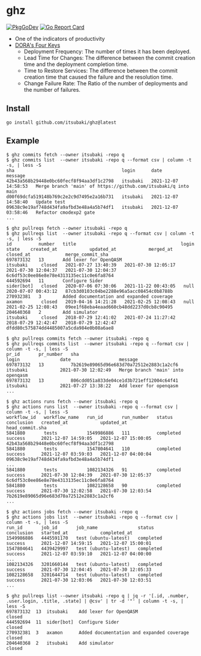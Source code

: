# ghz

[![PkgGoDev](https://pkg.go.dev/badge/github.com/itsubaki/ghz)](https://pkg.go.dev/github.com/itsubaki/ghz)
[![Go Report Card](https://goreportcard.com/badge/github.com/itsubaki/ghz?style=flat-square)](https://goreportcard.com/report/github.com/itsubaki/ghz)

- One of the indicators of productivity
- [DORA's Four Keys](https://github.com/GoogleCloudPlatform/fourkeys)
  - Deployment Frequency: The number of times it has been deployed.
  - Lead Time for Changes: The difference between the commit creation time and the deployment completion time.
  - Time to Restore Services: The difference between the commit creation time that caused the failure and the resolution time.
  - Change Failure Rate: The Ratio of the number of deployments and the number of failures.

## Install

```shell
go install github.com/itsubaki/ghz@latest
```

## Example

```shell
$ ghz commits fetch --owner itsubaki -repo q
$ ghz commits list  --owner itsubaki -repo q --format csv | column -t -s, | less -S
sha                                        login      date                  message
42b43a568b29448e0bc60fecf8f94aa3df1c2798   itsubaki   2021-12-07 14:58:53   Merge branch 'main' of https://github.com/itsubaki/q into main
d00f69dcfa519148b769c2e2c9d7495e2a16b731   itsubaki   2021-12-07 14:58:40   Update test
09638c9e19af748d434fa9afbd3e48a4a5b74df1   itsubaki   2021-12-07 03:58:46   Refactor cmodexp2 gate
...
```

```shell
$ ghz pullreqs fetch --owner itsubaki -repo q
$ ghz pullreqs list  --owner itsubaki -repo q --format csv | column -t -s, | less -S
id          number   title                                       login        state    created_at            updated_at            merged_at             closed_at             merge_commit_sha
697873132   13       Add lexer for OpenQASM                      itsubaki     closed   2021-07-27 13:40:39   2021-07-30 12:05:17   2021-07-30 12:04:37   2021-07-30 12:04:37   6c6df53c0ee86e8e78e4313135ec11c0e6fa8764
444592694   11       Configure Sider                             sider[bot]   closed   2020-07-06 07:30:06   2021-11-22 00:43:05   null                  2020-07-07 00:43:12   87cb3d0103c04be2288e96a5acc08454c0b8788b
270932381   3        Added documentation and expanded coverage   axamon       closed   2019-04-16 14:21:28   2021-02-25 12:08:43   null                  2021-02-25 12:08:43   09ee1f68eba4eaad660cb48dd2237d0cb8c90495
204640368   2        Add simulator                               itsubaki     closed   2018-07-29 12:41:02   2021-07-24 11:27:42   2018-07-29 12:42:47   2018-07-29 12:42:47   dfdd80c575874dd4485007a5cda984e0b08a6ae8
```

```shell
$ ghz pullreqs commits fetch --owner itsubaki -repo q
$ ghz pullreqs commits list  --owner itsubaki -repo q --format csv | column -t -s, | less -S
pr_id       pr_number   sha                                        login               date                  message
697873132   13          7b2619e89065d96e683d70a72512e2883c1a2cf6   itsubaki            2021-07-30 12:02:49   Merge branch 'main' into openqasm
697873132   13          806cdd051a833de04ce1d3b721eff12004c64f41   itsubaki            2021-07-27 13:38:22   Add lexer for openqasm
...
```

```shell
$ ghz actions runs fetch --owner itsubaki -repo q
$ ghz actions runs list  --owner itsubaki -repo q --format csv | column -t -s, | less -S
workflow_id   workflow_name   run_id       run_number   status      conclusion   created_at            updated_at            head_commit.sha
5841880       tests           1549986886   111          completed   success      2021-12-07 14:59:05   2021-12-07 15:00:05   42b43a568b29448e0bc60fecf8f94aa3df1c2798
5841880       tests           1547804641   110          completed   success      2021-12-07 03:59:03   2021-12-07 04:00:04   09638c9e19af748d434fa9afbd3e48a4a5b74df1
...
5841880       tests           1082134326   91           completed   success      2021-07-30 12:04:39   2021-07-30 12:05:37   6c6df53c0ee86e8e78e4313135ec11c0e6fa8764
5841880       tests           1082128658   90           completed   success      2021-07-30 12:02:58   2021-07-30 12:03:54   7b2619e89065d96e683d70a72512e2883c1a2cf6
...
```

```shell
$ ghz actions jobs fetch --owner itsubaki -repo q
$ ghz actions jobs list  --owner itsubaki -repo q --format csv | column -t -s, | less -S
run_id       job_id       job_name               status           conclusion   started_at            completed_at
1549986886   4445591170   test (ubuntu-latest)   completed        success      2021-12-07 14:59:15   2021-12-07 15:00:01
1547804641   4439429997   test (ubuntu-latest)   completed        success      2021-12-07 03:59:10   2021-12-07 04:00:00
...
1082134326   3201660144   test (ubuntu-latest)   completed        success      2021-07-30 12:04:45   2021-07-30 12:05:33
1082128658   3201644714   test (ubuntu-latest)   completed        success      2021-07-30 12:03:06   2021-07-30 12:03:51
...
```

```shell
$ ghz pullreqs list --owner itsubaki -repo q | jq -r '[.id, .number, .user.login, .title, .state] | @csv' | tr -d '"' | column -t -s, | less -S
697873132  13  itsubaki    Add lexer for OpenQASM                     closed
444592694  11  sider[bot]  Configure Sider                            closed
270932381  3   axamon      Added documentation and expanded coverage  closed
204640368  2   itsubaki    Add simulator                              closed
```
